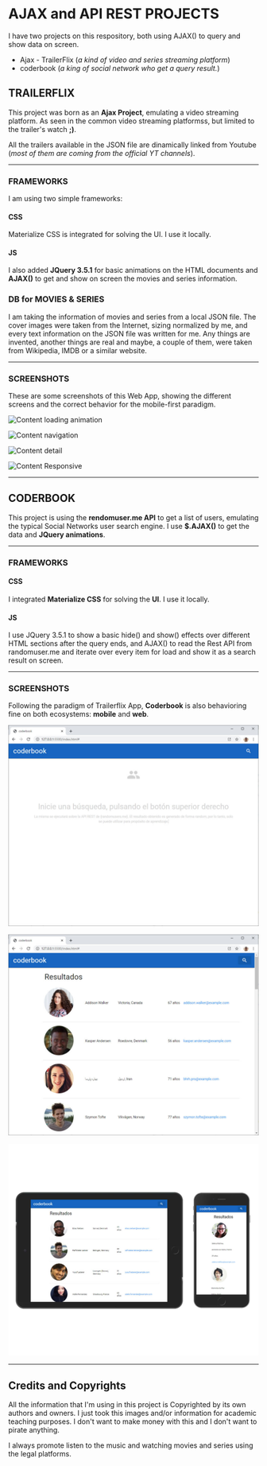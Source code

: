 # AJAX and API REST PROJECTS
I have two projects on this respository, both using AJAX() to query and show data on screen.
* Ajax - TrailerFlix (_a kind of video and series streaming platform_)
* coderbook (_a king of social network who get a query result._)

## TRAILERFLIX
This project was born as an **Ajax Project**, emulating a video streaming platform.
As seen in the common video streaming platformss, but limited to the trailer's watch __;)__.

All the trailers available in the JSON file are dinamically linked from Youtube (_most of them are coming from the official YT channels_).

- - - -
### FRAMEWORKS
I am using two simple frameworks:
#### CSS
Materialize CSS is integrated for solving the UI. I use it locally.
#### JS
I also added __JQuery 3.5.1__ for basic animations on the HTML documents and __AJAX()__ to get and show on screen the movies and series information.

### DB for MOVIES & SERIES
I am taking the information of movies and series from a local JSON file. The cover images were taken from the Internet, sizing normalized by me, and every text information on the JSON file was written for me. Any things are invented, another things are real and maybe, a couple of them, were taken from Wikipedia, IMDB or a similar website.

- - - -
### SCREENSHOTS
These are some screenshots of this Web App, showing the different screens and the correct behavior for the mobile-first paradigm. 

![Content loading animation](https://github.com/mobilepadawan/coderflix/blob/master/AJAX%20-%20Trailerflix/images/screenshots/vertical_loading.jpg)

![Content navigation](https://github.com/mobilepadawan/coderflix/blob/master/AJAX%20-%20Trailerflix/images/screenshots/vertical_navigation.jpg)

![Content detail](https://github.com/mobilepadawan/coderflix/blob/master/AJAX%20-%20Trailerflix/images/screenshots/vertical_detail.png)

![Content Responsive](https://github.com/mobilepadawan/coderflix/blob/master/AJAX%20-%20Trailerflix/images/screenshots/horizontal_navigation.png)

- - - -

## CODERBOOK
This project is using the __rendomuser.me API__ to get a list of users, emulating the typical Social Networks user search engine.
I use __$.AJAX()__ to get the data and __JQuery animations__.

- - - -
### FRAMEWORKS
#### CSS
I integrated __Materialize CSS__ for solving the __UI__. I use it locally.
#### JS
I use JQuery 3.5.1 to show a basic hide() and show() effects over different HTML sections after the query ends, and AJAX() to read the Rest API from randomuser.me and iterate over every item for load and show it as a search result on screen.

- - - -
### SCREENSHOTS
Following the paradigm of Trailerflix App, __Coderbook__ is also behavioring fine on both ecosystems: __mobile__ and __web__.

![Coderbook home page](https://github.com/mobilepadawan/APIRest/blob/master/API%20Rest%20-%20coderbook/images/screenshots/coderbook-home.jpg)

![Coderbook searching result](https://github.com/mobilepadawan/APIRest/blob/master/API%20Rest%20-%20coderbook/images/screenshots/coderbook-results.jpg)

![Coderbook responsive](https://github.com/mobilepadawan/APIRest/blob/master/API%20Rest%20-%20coderbook/images/screenshots/coderbook-responsive.jpg)

- - - -
## Credits and Copyrights
All the information that I'm using in this project is Copyrighted by its own authors and owners. I just took this images and/or information for academic teaching purposes. I don't want to make money with this and I don't want to pirate anything.

I always promote listen to the music and watching movies and series using the legal platforms.
